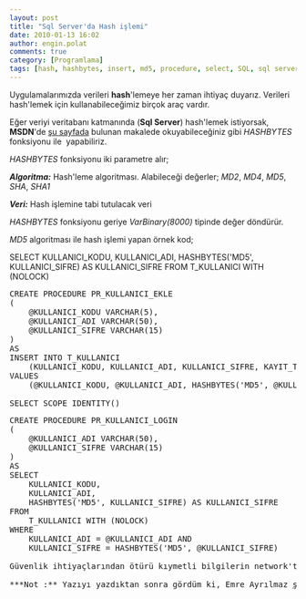 ```yaml
---
layout: post
title: "Sql Server'da Hash işlemi"
date: 2010-01-13 16:02
author: engin.polat
comments: true
category: [Programlama]
tags: [hash, hashbytes, insert, md5, procedure, select, SQL, sql server, varbinary, varchar]
---
```

Uygulamalarımızda verileri **hash**'lemeye her zaman ihtiyaç duyarız. Verileri hash'lemek için kullanabileceğimiz birçok araç vardır.

Eğer veriyi veritabanı katmanında (**Sql Server**) hash'lemek istiyorsak, **MSDN**'de <a title="MSDN: HASHBYTES" href="http://msdn.microsoft.com/en-us/library/ms174415.aspx" target="_blank" rel="noopener">şu sayfada</a> bulunan makalede okuyabileceğiniz gibi *HASHBYTES* fonksiyonu ile  yapabiliriz.

*HASHBYTES* fonksiyonu iki parametre alır;

***Algoritma:*** Hash'leme algoritması. Alabileceği değerler; *MD2*, *MD4*, *MD5*, *SHA*, *SHA1*

***Veri:*** Hash işlemine tabi tutulacak veri

*HASHBYTES* fonksiyonu geriye *VarBinary(8000)* tipinde değer döndürür.

*MD5* algoritması ile hash işlemi yapan örnek kod;


SELECT
    KULLANICI_KODU,
    KULLANICI_ADI,
    HASHBYTES('MD5', KULLANICI_SIFRE) AS KULLANICI_SIFRE
FROM
    T_KULLANICI WITH (NOLOCK)</pre>
<pre class="brush:sql">CREATE PROCEDURE PR_KULLANICI_EKLE
(
    @KULLANICI_KODU VARCHAR(5),
    @KULLANICI_ADI VARCHAR(50),
    @KULLANICI_SIFRE VARCHAR(15)
)
AS
INSERT INTO T_KULLANICI
    (KULLANICI_KODU, KULLANICI_ADI, KULLANICI_SIFRE, KAYIT_TARIHI)
VALUES
    (@KULLANICI_KODU, @KULLANICI_ADI, HASHBYTES('MD5', @KULLANICI_SIFRE), GETDATE())

SELECT SCOPE_IDENTITY()</pre>
<pre class="brush:sql">CREATE PROCEDURE PR_KULLANICI_LOGIN
(
    @KULLANICI_ADI VARCHAR(50),
    @KULLANICI_SIFRE VARCHAR(15)
)
AS
SELECT
    KULLANICI_KODU,
    KULLANICI_ADI,
    HASHBYTES('MD5', KULLANICI_SIFRE) AS KULLANICI_SIFRE
FROM
    T_KULLANICI WITH (NOLOCK)
WHERE
    KULLANICI_ADI = @KULLANICI_ADI AND
    KULLANICI_SIFRE = HASHBYTES('MD5', @KULLANICI_SIFRE)

Güvenlik ihtiyaçlarından ötürü kıymetli bilgilerin network'ten ulaşılmasını önlemek için, veriyi taşımadan önce **hash**'lemek isteyebilirsiniz. *HASHBYTES* fonksiyonu bu işin son derece kullanışlı gözüküyor.

***Not :** Yazıyı yazdıktan sonra gördüm ki, Emre Ayrılmaz <a title="Emre Ayrilmaz: HashBytes" href="http://www.ayrilmaz.com/Home/Post/hashbytes-ile-veri-katmaninda-hash-islemi.aspx" target="_blank" rel="noopener">şuradaki</a> makalesinde aynı konuyu işlemiş, okunmasında fayda var.*

